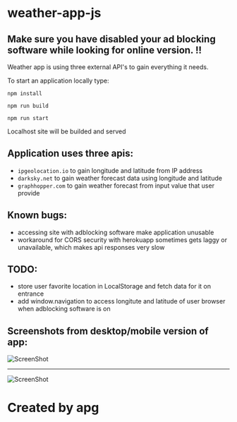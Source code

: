 # weather-app-js
## Make sure you have disabled your ad blocking software while looking for online version. !!

Weather app is using three external API's to gain everything it needs. 

To start an application locally type:
```
npm install
```
```
npm run build
```
```
npm run start
```

Localhost site will be builded and served

## Application uses three apis:
* `ipgeolocation.io` to gain longitude and latitude from IP address
* `darksky.net` to gain weather forecast data using longitude and latitude
* `graphhopper.com` to gain weather forecast from input value that user provide

## Known bugs:
* accessing site with adblocking software make application unusable
* workaround for CORS security with herokuapp sometimes gets laggy or unavailable, which makes api responses very slow

## TODO:
* store user favorite location in LocalStorage and fetch data for it on entrance
* add window.navigation to access longitute and latitude of user browser when adblocking software is on

## Screenshots from desktop/mobile version of app:
![ScreenShot](https://i.ibb.co/gjcTPmD/apg-weather-apg-desktop.png)

___

![ScreenShot](https://i.ibb.co/GdBTMLq/apg-weather-apg-mobile.png)





# Created by apg
